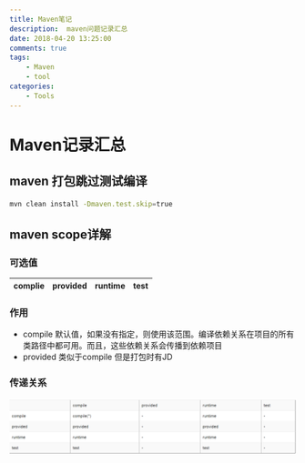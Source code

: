 ```yaml
---
title: Maven笔记
description:  maven问题记录汇总
date: 2018-04-20 13:25:00
comments: true
tags: 
    - Maven
    - tool
categories:
    - Tools
---
```


# Maven记录汇总

## maven 打包跳过测试编译
```bash
mvn clean install -Dmaven.test.skip=true
```

## maven scope详解
### 可选值
|complie| provided|runtime|test|
|-|-|-|-|

### 作用
- compile 
默认值，如果没有指定，则使用该范围。编译依赖关系在项目的所有类路径中都可用。而且，这些依赖关系会传播到依赖项目
- provided
类似于compile 但是打包时有JD

### 传递关系
![scope][scopeType]

[scopeType]: /images/scope.jpg

